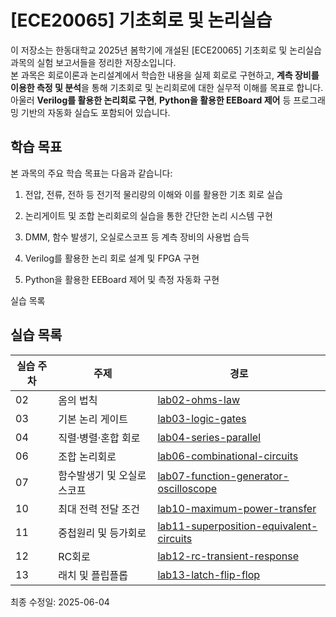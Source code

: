 # [ECE20065] 기초회로 및 논리실습

이 저장소는 한동대학교 2025년 봄학기에 개설된 [ECE20065] 기초회로 및 논리실습 과목의 실험 보고서들을 정리한 저장소입니다.  
본 과목은 회로이론과 논리설계에서 학습한 내용을 실제 회로로 구현하고, **계측 장비를 이용한 측정 및 분석**을 통해 기초회로 및 논리회로에 대한 실무적 이해를 목표로 합니다. 아울러 **Verilog를 활용한 논리회로 구현**, **Python을 활용한 EEBoard 제어** 등 프로그래밍 기반의 자동화 실습도 포함되어 있습니다.

## 학습 목표
본 과목의 주요 학습 목표는 다음과 같습니다:

1. 전압, 전류, 전하 등 전기적 물리량의 이해와 이를 활용한 기초 회로 실습

2. 논리게이트 및 조합 논리회로의 실습을 통한 간단한 논리 시스템 구현

3. DMM, 함수 발생기, 오실로스코프 등 계측 장비의 사용법 습득

4. Verilog를 활용한 논리 회로 설계 및 FPGA 구현

5. Python을 활용한 EEBoard 제어 및 측정 자동화 구현

실습 목록

## 실습 목록

| 실습 주차 | 주제                       | 경로                                                                                 |
| --------- | ---------------------------| ------------------------------------------------------------------------------------ |
| 02        | 옴의 법칙                  | [lab02-ohms-law](./lab02-ohms-law)                                                   |
| 03        | 기본 논리 게이트           | [lab03-logic-gates](./lab03-logic-gates)                                             |
| 04        | 직렬·병렬·혼합 회로        | [lab04-series-parallel](./lab04-series-parallel)                                     |
| 06        | 조합 논리회로              | [lab06-combinational-circuits](./lab06-combinational-circuits)                       |
| 07        | 함수발생기 및 오실로스코프 | [lab07-function-generator-oscilloscope](./lab07-function-generator-oscilloscope)     |
| 10        | 최대 전력 전달 조건        | [lab10-maximum-power-transfer](./lab10-maximum-power-transfer)                       |
| 11        | 중첩원리 및 등가회로       | [lab11-superposition-equivalent-circuits](./lab11-superposition-equivalent-circuits) |
| 12        | RC회로                     | [lab12-rc-transient-response](./lab12-rc-transient-response)                         |
| 13        | 래치 및 플립플롭           | [lab13-latch-flip-flop](./lab13-latch-flip-flop)                                     |


최종 수정일: 2025-06-04

